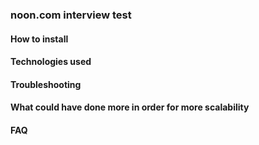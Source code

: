 
### noon.com interview test

#### How to install

#### Technologies used

#### Troubleshooting

#### What could have done more in order for more scalability

#### FAQ

